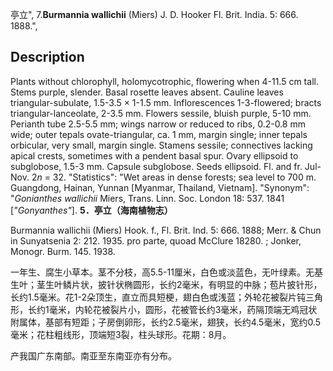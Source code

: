亭立",
7.**Burmannia wallichii** (Miers) J. D. Hooker Fl. Brit. India. 5: 666. 1888.",

## Description
Plants without chlorophyll, holomycotrophic, flowering when 4-11.5 cm tall. Stems purple, slender. Basal rosette leaves absent. Cauline leaves triangular-subulate, 1.5-3.5 × 1-1.5 mm. Inflorescences 1-3-flowered; bracts triangular-lanceolate, 2-3.5 mm. Flowers sessile, bluish purple, 5-10 mm. Perianth tube 2.5-5.5 mm; wings narrow or reduced to ribs, 0.2-0.8 mm wide; outer tepals ovate-triangular, ca. 1 mm, margin single; inner tepals orbicular, very small, margin single. Stamens sessile; connectives lacking apical crests, sometimes with a pendent basal spur. Ovary ellipsoid to subglobose, 1.5-3 mm. Capsule subglobose. Seeds ellipsoid. Fl. and fr. Jul-Nov. 2*n* = 32.
  "Statistics": "Wet areas in dense forests; sea level to 700 m. Guangdong, Hainan, Yunnan [Myanmar, Thailand, Vietnam].
  "Synonym": "*Gonianthes wallichii* Miers, Trans. Linn. Soc. London 18: 537. 1841 [*\"Gonyanthes\"*].
**5．亭立（海南植物志）**

Burmannia wallichii (Miers) Hook. f., Fl. Brit. Ind. 5: 666. 1888; Merr. & Chun in Sunyatsenia 2: 212. 1935. pro parte, quoad McClure 18280. ; Jonker, Monogr. Burm. 145. 1938.

一年生、腐生小草本。茎不分枝，高5.5-11厘米，白色或淡蓝色，无叶绿素。无基生叶；茎生叶鳞片状，披针状椭圆形，长约2毫米，有明显的中脉；苞片披针形，长约1.5毫米。花1-2朵顶生，直立而具短梗，翅白色或浅蓝；外轮花被裂片钝三角形，长约1毫米，内轮花被裂片小，圆形，花被管长约3毫米，药隔顶端无鸡冠状附属体，基部有短距；子房倒卵形，长约2.5毫米，翅狭，长约4.5毫米，宽约0.5毫米；花柱粗线形，顶端短3裂，柱头球形。花期：8月。

产我国广东南部。南亚至东南亚亦有分布。
